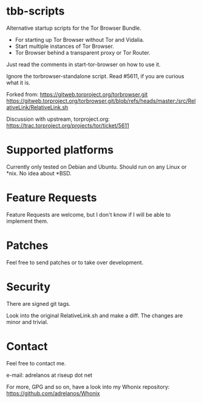 tbb-scripts
===========

Alternative startup scripts for the Tor Browser Bundle.
- For starting up Tor Browser without Tor and Vidalia.
- Start multiple instances of Tor Browser.
- Tor Browser behind a transparent proxy or Tor Router.

Just read the comments in start-tor-browser on how to
use it.

Ignore the torbrowser-standalone script. Read #5611,
if you are curious what it is.

Forked from:
https://gitweb.torproject.org/torbrowser.git
https://gitweb.torproject.org/torbrowser.git/blob/refs/heads/master:/src/RelativeLink/RelativeLink.sh

Discussion with upstream, torproject.org:
https://trac.torproject.org/projects/tor/ticket/5611

Supported platforms
===========

Currently only tested on Debian and Ubuntu. Should run on any Linux or *nix. No idea about *BSD.

Feature Requests
===========

Feature Requests are welcome, but I don't know if I will be able to implement them.

Patches
===========

Feel free to send patches or to take over development.

Security
===========

There are signed git tags.

Look into the original RelativeLink.sh and make a diff. The changes are minor and trivial.

Contact
===========

Feel free to contact me.

e-mail: adrelanos at riseup dot net

For more, GPG and so on, have a look into my Whonix repository:
https://github.com/adrelanos/Whonix